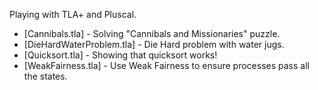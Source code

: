 Playing with TLA+ and Pluscal.


* [Cannibals.tla] - Solving "Cannibals and Missionaries" puzzle.
* [DieHardWaterProblem.tla] - Die Hard problem with water jugs.
* [Quicksort.tla] - Showing that quicksort works!
* [WeakFairness.tla] - Use Weak Fairness to ensure processes pass all the states.
